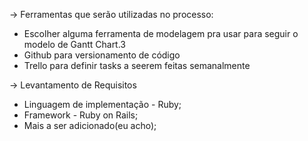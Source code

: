 → Ferramentas que serão utilizadas no processo:
- Escolher alguma ferramenta de modelagem pra usar para seguir o modelo de Gantt Chart.3
- Github para versionamento de código
- Trello para definir tasks a seerem feitas semanalmente

→ Levantamento de Requisitos
- Linguagem de implementação - Ruby;
- Framework - Ruby on Rails;
- Mais a ser adicionado(eu acho);